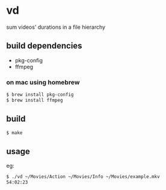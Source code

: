 # vd
sum videos' durations in a file hierarchy

## build dependencies
- pkg-config
- ffmpeg

### on mac using homebrew
```bash
$ brew install pkg-config
$ brew install ffmpeg
```

## build
```bash
$ make
```

## usage
eg:
```bash
$ ./vd ~/Movies/Action ~/Movies/Info ~/Movies/example.mkv
54:02:23
```
